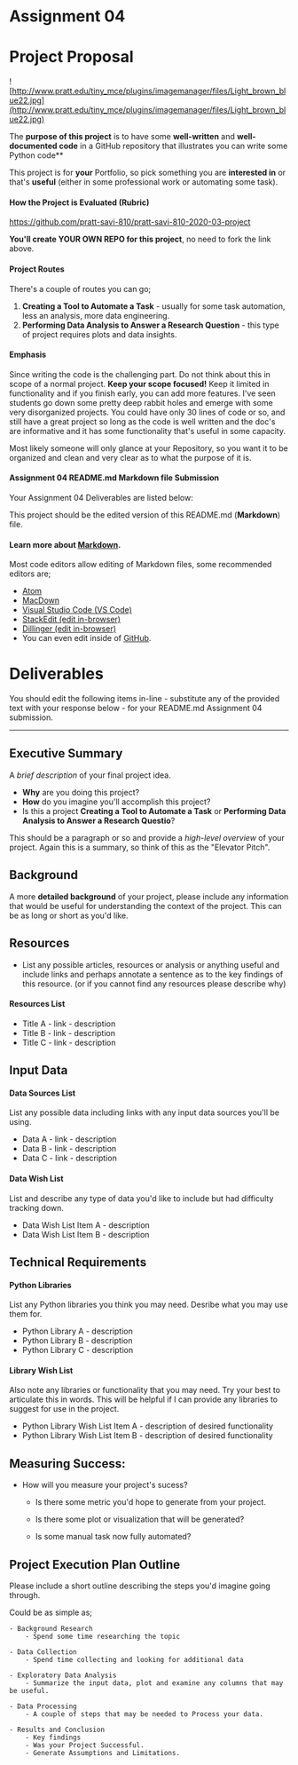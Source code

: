 # Assignment 04

# Project Proposal

![http://www.pratt.edu/tiny_mce/plugins/imagemanager/files/Light_brown_blue22.jpg](http://www.pratt.edu/tiny_mce/plugins/imagemanager/files/Light_brown_blue22.jpg)

The **purpose of this project** is to have some **well-written** and **well-documented code** in a GitHub repository that illustrates you can write some Python code**

This project is for **your** Portfolio, so pick something you are **interested in** or that's **useful** (either in some professional work or automating some task).


#### How the Project is Evaluated (Rubric)

https://github.com/pratt-savi-810/pratt-savi-810-2020-03-project

**You'll create YOUR OWN REPO for this project**, no need to fork the link above. 

#### Project Routes

There's a couple of routes you can go;

1. **Creating a Tool to Automate a Task** - usually for some task automation, less an analysis, more data engineering. 
2. **Performing Data Analysis to Answer a Research Question** - this type of project requires plots and data insights. 

#### Emphasis

Since writing the code is the challenging part. Do not think about this in scope of a normal project. **Keep your scope focused!** Keep it limited in functionality and if you finish early, you can add more features. I've seen students go down some pretty deep rabbit holes and emerge with some very disorganized projects. You could have only 30 lines of code or so, and still have a great project so long as the code is well written and the doc's are informative and it has some functionality that's useful in some capacity. 

Most likely someone will only glance at your Repository, so you want it to be organized and clean and very clear as to what the purpose of it is. 

#### Assignment 04 README.md Markdown file Submission 

Your Assignment 04 Deliverables are listed below:

This project should be the edited version of this README.md (**Markdown**) file. 

#### Learn more about [Markdown](https://www.markdownguide.org/). 

Most code editors allow editing of Markdown files, some recommended editors are;

* [Atom](https://atom.io/)
* [MacDown](https://macdown.uranusjr.com/)
* [Visual Studio Code (VS Code)](https://code.visualstudio.com/)
* [StackEdit (edit in-browser)](https://stackedit.io/)
* [Dillinger (edit in-browser)](https://dillinger.io/)
* You can even edit inside of [GitHub](https://github.com/). 


# Deliverables

You should edit the following items in-line - substitute any of the provided text with your response below - for your README.md Assignment 04 submission. 


---

## Executive Summary

A _brief description_ of your final project idea. 

- **Why** are you doing this project? 
- **How** do you imagine you'll accomplish this project? 
- Is this a project **Creating a Tool to Automate a Task** or **Performing Data Analysis to Answer a Research Questio**? 

This should be a paragraph or so and provide a _high-level overview_ of your project. Again this is a summary, so think of this as the "Elevator Pitch". 

## Background

A more **detailed background** of your project, please include any information that would be useful for understanding the context of the project. This can be as long or short as you'd like. 

## Resources

- List any possible articles, resources or analysis or anything useful and include links and perhaps annotate a sentence as to the key findings of this resource. (or if you cannot find any resources please describe why)

#### Resources List

* Title A - link - description
* Title B - link - description 
* Title C - link - description 
 
## Input Data 

#### Data Sources List 
List any possible data including links with any input data sources you'll be using. 

* Data A - link - description
* Data B - link - description 
* Data C - link - description 

#### Data Wish List
List and describe any type of data you'd like to include but had difficulty tracking down. 

* Data Wish List Item A - description
* Data Wish List Item B - description

## Technical Requirements

#### Python Libraries
List any Python libraries you think you may need. Desribe what you may use them for. 

* Python Library A - description
* Python Library B - description
* Python Library C - description


#### Library Wish List
Also note any libraries or functionality that you may need. Try your best to articulate this in words. This will be helpful if I can provide any libraries to suggest for use in the project. 

* Python Library Wish List Item A - description of desired functionality
* Python Library Wish List Item B - description of desired functionality

## Measuring Success: 

- How will you measure your project's sucess?
	- Is there some metric you'd hope to generate from your project.  	 
	- Is there some plot or visualization that will be generated? 

	- Is some manual task now fully automated? 

## Project Execution Plan Outline
Please include a short outline describing the steps you'd imagine going through. 

Could be as simple as;

```
- Background Research 
	- Spend some time researching the topic

- Data Collection
	- Spend time collecting and looking for additional data
	 
- Exploratory Data Analysis
 	- Summarize the input data, plot and examine any columns that may be useful. 

- Data Processing
	- A couple of steps that may be needed to Process your data. 

- Results and Conclusion 
	- Key findings
	- Was your Project Successful. 
	- Generate Assumptions and Limitations. 
```
